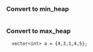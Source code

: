 ### Convert to min_heap
```

```

### Convert to max_heap
```
  vector<int> a = {4,3,1,4,5};
  
```
